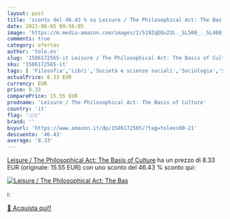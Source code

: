 ```yaml
---
layout: post
title: 'sconto del 46.43 % su Leisure / The Philosophical Act: The Bas  '
date: 2021-06-05 09:56:05
image: 'https://m.media-amazon.com/images/I/519ZqEQu23L._SL500_._SL400_.jpg'
comments: true
category: ofertas
author: 'tole.es'
slug: '1586172565-it Leisure / The Philosophical Act: The Basis of Culture'
sku: '1586172565-it'
tags: [ 'Filosofia','Libri','Società e scienze sociali','Sociologia','Studi culturali e sociali', ]
actualPrice: 8.33 EUR
currency: EUR
price: 8.33
comparePrice: 15.55 EUR
prodname: 'Leisure / The Philosophical Act: The Basis of Culture'
country: 'it'
flag: '🇮🇹'
brand: ''
buyurl: 'https://www.amazon.it/dp/1586172565/?tag=tolees00-21'
descuento: '46.43'
average: '8.33'
---
```


[Leisure / The Philosophical Act: The Basis of Culture](https://www.amazon.it/dp/1586172565/?tag=tolees00-21) ha un prezzo di 8.33 EUR (originale: 15.55 EUR) con uno sconto del 46.43 % sconto qui:

[![Leisure / The Philosophical Act: The Bas](https://m.media-amazon.com/images/I/519ZqEQu23L._SL500_._SL400_.jpg)](https://www.amazon.it/dp/1586172565/?tag=tolees00-21)

ℹ️:


[🛒 Acquista qui!!](https://www.amazon.it/dp/1586172565/?tag=tolees00-21)
